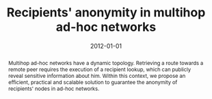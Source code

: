 ---
title: "Recipients' anonymity in multihop ad-hoc networks"
abstract: "Multihop ad-hoc networks have a dynamic topology. Retrieving a route towards a remote peer requires the execution of a recipient lookup, which can publicly reveal sensitive information about him. Within this context, we propose an efficient, practical and scalable solution to guarantee the anonymity of recipients' nodes in ad-hoc networks."
collection: publications
permalink: /publication/rifa2012recipients
date: 2012-01-01
venue: 'Transactions on Information Systems'
paperurl: '/files/pdf/papers/rifa2012recipients.pdf'
link: 'https://search.ieice.org/bin/summary.php?id=e95-d_1_181&category=D&year=2012&lang=&abst='
citation: 'Helena Rifa-Pous, Emmanouil Panaousis, Christos Politis (2012). 
  &quot;Recipients anonymity in multihop ad-hoc networks.&quot;
  <i>Transactions on Information Systems</i>.'
---